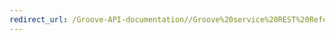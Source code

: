 ```yaml
---
redirect_url: /Groove-API-documentation//Groove%20service%20REST%20Reference/Groove%20Service%20REST%20Reference.md
---
```

